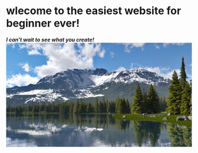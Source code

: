 # wlecome to the easiest website for beginner ever!
***I can't wait to see what you create!***
![This place was so cool!](https://github.com/Jeffhere/beginner_website/blob/master/1.jpg "Philadelphia's Magic Gardens")
